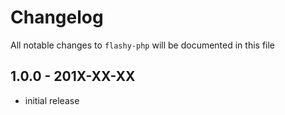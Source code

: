 # Changelog

All notable changes to `flashy-php` will be documented in this file

## 1.0.0 - 201X-XX-XX

- initial release
